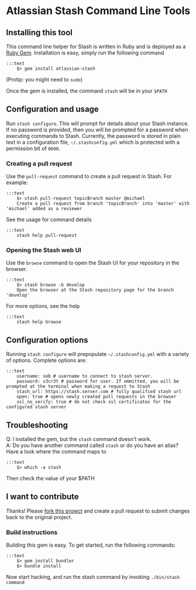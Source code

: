 # Atlassian Stash Command Line Tools

## Installing this tool
This command line helper for Stash is written in Ruby and is deployed as a [Ruby Gem](https://rubygems.org/gems/atlassian-stash/). Installation is easy, simply run the following command

	:::text
        $> gem install atlassian-stash

(Protip: you might need to `sudo`)

Once the gem is installed, the command `stash` will be in your `$PATH`

## Configuration and usage
Run `stash configure`. This will prompt for details about your Stash instance. If no password is provided, then you will be prompted for a password when executing commands to Stash. Currently, the password is stored in plain text in a configuration file, `~/.stashconfig.yml` which is protected with a permission bit of `0600`. 

### Creating a pull request
Use the `pull-request` command to create a pull request in Stash. For example:

    :::text
        $> stash pull-request topicBranch master @michael
        Create a pull request from branch 'topicBranch' into 'master' with 'michael' added as a reviewer

See the usage for command details 

    :::text
        stash help pull-request

### Opening the Stash web UI
Use the `browse` command to open the Stash UI for your repository in the browser.

    :::text
        $> stash browse -b develop
        Open the browser at the Stash repository page for the branch 'develop'

For more options, see the help

    :::text
        stash help browse

## Configuration options

Running `stash configure` will prepopulate `~/.stashconfig.yml` with a variety of options. Complete options are:

    :::text
        username: seb # username to connect to stash server.
        password: s3cr3t # password for user. If ommitted, you will be prompted at the terminal when making a request to Stash
        stash_url: https://stash.server.com # fully qualified stash url
        open: true # opens newly created pull requests in the browser
        ssl_no_verify: true # do not check ssl certificates for the configured stash server

## Troubleshooting
Q: I installed the gem, but the `stash` command doesn't work.  
A: Do you have another command called `stash` or do you have an alias? Have a look where the command maps to

    :::text
        $> which -a stash

Then check the value of your $PATH

## I want to contribute
Thanks! Please [fork this project](https://bitbucket.org/atlassian/stash-command-line-tools/fork) and create a pull request to submit changes back to the original project.

### Build instructions
Building this gem is easy. To get started, run the following commands:

    :::text
        $> gem install bundler
        $> bundle install

Now start hacking, and run the stash command by invoking `./bin/stash command`
